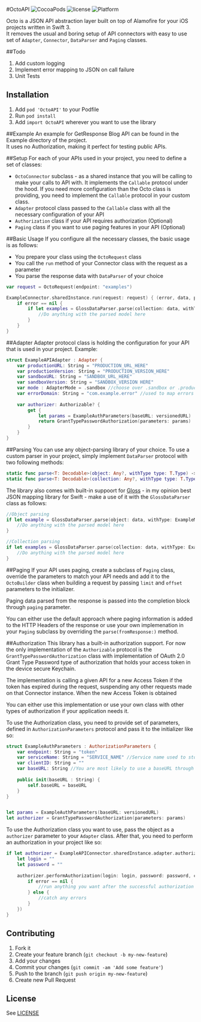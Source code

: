 #OctoAPI
![CocoaPods](https://img.shields.io/cocoapods/v/OctoAPI.svg) ![license](https://img.shields.io/cocoapods/l/OctoAPI.svg) ![Platform](https://img.shields.io/cocoapods/p/OctoAPI.svg)

Octo is a JSON API abstraction layer built on top of Alamofire for your iOS projects written in Swift 3.  
It removes the usual and boring setup of API connectors with easy to use set of `Adapter`, `Connector`, `DataParser` and `Paging` classes.

##Todo
1. Add custom logging
2. Implement error mapping to JSON on call failure
3. Unit Tests

## Installation
1. Add `pod 'OctoAPI'` to your Podfile
2. Run `pod install`
3. Add `import OctoAPI` wherever you want to use the library

##Example
An example for GetResponse Blog API can be found in the Example directory of the project.  
It uses no Authorization, making it perfect for testing public APIs.

##Setup
For each of your APIs used in your project, you need to define a set of classes:

- `OctoConnector` subclass - as a shared instance that you will be calling to make your calls to API with. It implements the `Callable` protocol under the hood. If you need more configuration than the Octo class is providing, you need to implement the `Callable` protocol in your custom class.
- `Adapter` protocol class passed to the `Callable` class with all the necessary configuration of your API
- `Authorization` class if your API requires authorization (Optional) 
- `Paging` class if you want to use paging features in your API (Optional) 

##Basic Usage
If you configure all the necessary classes, the basic usage is as follows:

- You prepare your class using the `OctoRequest` class
- You call the `run` method of your Connector class with the request as a parameter
- You parse the response data with `DataParser` of your choice

```swift
var request = OctoRequest(endpoint: "examples")

ExampleConnector.sharedInstance.run(request: request) { (error, data, paging) in
    if error == nil {
        if let examples = GlossDataParser.parse(collection: data, withType: ExampleModel.self), let example = examples.first {
            //Do anything with the parsed model here
        }
    }
}
```

##Adapter
Adapter protocol class is holding the configuration for your API that is used in your project. Example:

```swift
struct ExampleAPIAdapter : Adapter {
    var productionURL: String = "PRODUCTION_URL_HERE"
    var productionVersion: String = "PRODUCTION_VERSION_HERE"
    var sandboxURL: String = "SANDBOX_URL_HERE"
    var sandboxVersion: String = "SANDBOX_VERSION HERE"
    var mode : AdapterMode = .sandbox //choose over .sandbox or .production
    var errorDomain: String = "com.example.error" //used to map errors
    
    var authorizer: Authorizable? {
        get {
            let params = ExampleAuthParameters(baseURL: versionedURL)
            return GrantTypePasswordAuthorization(parameters: params)
        }
    }
}
```

##Parsing
You can use any object-parsing library of your choice. To use a custom parser in your project, simply implement `DataParser` protocol with two following methods:

```swift
static func parse<T: Decodable>(object: Any?, withType type: T.Type) -> T?
static func parse<T: Decodable>(collection: Any?, withType type: T.Type) -> [T]?
```

The library also comes with built-in suppoort for [Gloss](https://github.com/hkellaway/Gloss) - in my opinion best JSON mapping library for Swift - make a use of it with the `GlossDataParser` class as follows:

```swift
//Object parsing
if let example = GlossDataParser.parse(object: data, withType: ExampleModel.self) {
	//Do anything with the parsed model here
}

//Collection parsing
if let examples = GlossDataParser.parse(collection: data, withType: ExampleModel.self), let example = examples.first {
	//Do anything with the parsed model here
}
```


##Paging
If your API uses paging, create a subclass of `Paging` class, override the parameters to match your API needs and add it to the `OctoBuilder` class when building a request by passing `limit` and `offset` parameters to the initializer.

Paging data parsed from the response is passed into the completion block through `paging` parameter.

You can either use the default approach where paging information is added to the HTTP Headers of the response or use your own implemenation in your `Paging` subclass by overriding the `parse(fromResponse:)` method.

##Authorization
This library has a built-in authorization support. For now the only implementation of the `Authorizable` protocol is the `GrantTypePasswordAuthorization` class with implementation of OAuth 2.0 Grant Type Password type of authorization that holds your access token in the device secure Keychain.

The implementation is calling a given API for a new Access Token if the token has expired during the request, suspending any other requests made on that Connector instance. When the new Access Token is obtained

You can either use this implementation or use your own class with other types of authorization if your application needs it.

To use the Authorization class, you need to provide set of parameters, defined in `AuthorizationParameters` protocol and pass it to the initializer like so:

```swift
struct ExampleAuthParameters : AuthorizationParameters {
    var endpoint: String = "token"
    var serviceName: String = "SERVICE_NAME" //Service name used to store your access token in the Keychain
    var clientID: String = ""
    var baseURL: String //You are most likely to use a baseURL through initializer to match with your versioned URL of the API
    
    public init(baseURL : String) {
        self.baseURL = baseURL
    }
}


let params = ExampleAuthParameters(baseURL: versionedURL)
let authorizer = GrantTypePasswordAuthorization(parameters: params)
```

To use the Authorization class you want to use, pass the object as a `authorizer` parameter to your `Adapter` class. After that, you need to perform an authorization in your project like so:

```swift
if let authorizer = ExampleAPIConnector.sharedInstance.adapter.authorizer {
	let login = ""
	let password = ""
	
	authorizer.performAuthorization(login: login, password: password, completion: { (error) in
	    if error == nil {
	        //run anything you want after the successful authorization
	    } else {
	        //catch any errors
	    }
	})
}
```

## Contributing

1. Fork it
2. Create your feature branch (`git checkout -b my-new-feature`)
3. Add your changes
4. Commit your changes (`git commit -am 'Add some feature'`)
5. Push to the branch (`git push origin my-new-feature`)
6. Create new Pull Request

## License
See [LICENSE](LICENSE.MD)




